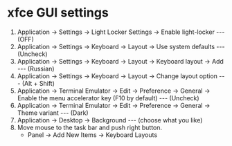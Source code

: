 
# xfce GUI settings
1. Application -> Settings -> Light Locker Settings -> Enable light-locker --- (OFF)
1. Application -> Settings -> Keyboard -> Layout -> Use system defaults --- (Uncheck)
1. Application -> Settings -> Keyboard -> Layout -> Keyboard layout -> Add --- (Russian)
1. Application -> Settings -> Keyboard -> Layout -> Change layout option --- (Alt + Shift)
1. Application -> Terminal Emulator -> Edit -> Preference -> General -> Enable the menu accelerator key (F10 by default) --- (Uncheck)
1. Application -> Terminal Emulator -> Edit -> Preference -> General -> Theme variant --- (Dark)
1. Application -> Desktop -> Background  --- (choose what you like)
1. Move mouse to the task bar and push right button.
    * Panel -> Add New Items -> Keyboard Layouts
